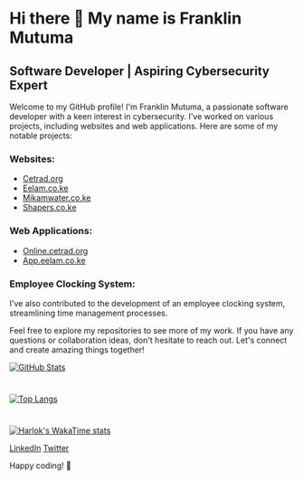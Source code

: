 
# Hi there 👋 My name is Franklin Mutuma

## Software Developer | Aspiring Cybersecurity Expert

Welcome to my GitHub profile! I'm Franklin Mutuma, a passionate software developer with a keen interest in cybersecurity. I've worked on various projects, including websites and web applications. Here are some of my notable projects:

### Websites:
- [Cetrad.org](https://cetrad.org)
- [Eelam.co.ke](https://eelam.co.ke)
- [Mikamwater.co.ke](https://mikamwater.co.ke)
- [Shapers.co.ke](https://shapers.co.ke)

### Web Applications:
- [Online.cetrad.org](https://online.cetrad.org)
- [App.eelam.co.ke](https://app.eelam.co.ke)

### Employee Clocking System:
I've also contributed to the development of an employee clocking system, streamlining time management processes.

Feel free to explore my repositories to see more of my work. If you have any questions or collaboration ideas, don't hesitate to reach out. Let's connect and create amazing things together!

[![GitHub Stats](https://github-readme-stats.vercel.app/api?username=promutuma&show_icons=true&hide_title=true&hide_border=true&count_private=true&include_all_commits=true&theme=dark)](https://github.com/anuraghazra/github-readme-stats)

#

[![Top Langs](https://github-readme-stats.vercel.app/api/top-langs/?username=promutuma&layout=compact&theme=dark&hide_border=true)](https://github.com/anuraghazra/github-readme-stats)

#

[![Harlok's WakaTime stats](https://github-readme-stats.vercel.app/api/wakatime?username=promutuma)](https://github.com/anuraghazra/github-readme-stats)

[LinkedIn](https://www.linkedin.com/in/framutuma/)
[Twitter](https://twitter.com/framutuma)

Happy coding! 🚀


<!--
**promutuma/promutuma** is a ✨ _special_ ✨ repository because its `README.md` (this file) appears on your GitHub profile.

Here are some ideas to get you started:

- 🔭 I’m currently working on ...
- 🌱 I’m currently learning ...
- 👯 I’m looking to collaborate on ...
- 🤔 I’m looking for help with ...
- 💬 Ask me about ...
- 📫 How to reach me: ...
- 😄 Pronouns: ...
- ⚡ Fun fact: ...
-->
